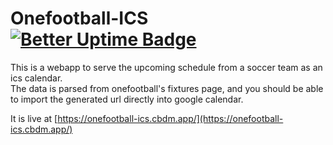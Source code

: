 # Onefootball-ICS [![Better Uptime Badge](https://betteruptime.com/status-badges/v1/monitor/f8wh.svg)](https://status.cbdm.app/)

This is a webapp to serve the upcoming schedule from a soccer team as an ics calendar.  
The data is parsed from onefootball's fixtures page, and you should be able to import the generated url directly into google calendar.

It is live at [https://onefootball-ics.cbdm.app/](https://onefootball-ics.cbdm.app/)

